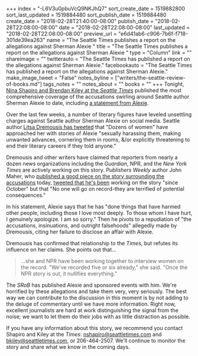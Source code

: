 +++
index = "-L6V3u0pbuVcQ9NKJhQ7"
sort_create_date = 1519882800
sort_last_updated = 1519884480
sort_publish_date = 1519884480
create_date = "2018-02-28T21:40:00-08:00"
publish_date = "2018-02-28T22:08:00-08:00"
date = "2018-02-28T22:08:00-08:00"
last_updated = "2018-02-28T22:08:00-08:00"
preview_url = "e6d41ab6-c906-7b6f-f718-301de39ea263"
name = "The Seattle Times publishes a report on the allegations against Sherman Alexie "
title = "The Seattle Times publishes a report on the allegations against Sherman Alexie "
type = "Column"
link = ""
shareimage = ""
twitterauto = "The Seattle Times has published a report on the allegations against Sherman Alexie."
facebookauto = "The Seattle Times has published a report on the allegations against Sherman Alexie."
make_image_tweet = "False"
notes_byline = ["writers/the-seattle-review-of-books.md"]
tags_notes = ""
notes_about = ""
books = ""
+++
Tonight, [Nina Shapiro and Brendan Kiley at the *Seattle Times*]( https://www.seattletimes.com/seattle-news/sherman-alexie-addresses-the-sexual-misconduct-allegations-that-have-led-to-fallout/) published the most comprehensive coverage of the accusations swirling around Seattle author Sherman Alexie to date, including [a statement from Alexie](https://www.documentcloud.org/documents/4391069-Sherman-Alexie-Statement.html?utm_content=buffer65709&utm_medium=social&utm_source=twitter&utm_campaign=owned_buffer_tw_m).

Over the last few weeks, a number of literary figures have leveled unsettling charges against Seattle author Sherman Alexie on social media. Seattle author [Litsa Dremousis has tweeted](https://twitter.com/LitsaDremousis/status/967835531718508544) that "Dozens of women" have approached her with stories of Alexie "sexually harassing them, making unwanted advances, cornering them in rooms, &/or explicitly threatening to end their literary careers if they told anyone." 

Dremousis and other writers have claimed that reporters from nearly a dozen news organizations including the *Guardian*, NPR, and the *New York Times* are actively working on this story. *Publishers Weekly* author John Maher, who [published a good piece on the story surrounding the accusations](https://www.publishersweekly.com/pw/by-topic/industry-news/publisher-news/article/76162-sherman-alexie-accused.html) today, [tweeted that he's been](https://twitter.com/JohnHMaher/status/968889890061594624) working on the story "since October" but that "No one will go on record-they are terrified of potential consequences." 

In his statement, Alexie says that he has "done things that have harmed other people, including those I love most deeply. To those whom I have hurt, I genuinely apologize. I am so sorry." Then he pivots to a repudiation of "the accusations, insinuations, and outright falsehoods" allegedly made by Dremousis, citing her failure to disclose an affair with Alexie. 

Dremousis has confirmed that relationship to the *Times*, but refutes its influence on her claims. She points out that…

<blockquote>…she and NPR have been working together to interview women on the record. "We've recorded five or six already," she said. "Once the NPR story is out, it nullifies everything."</blockquote>

The _SRoB_ has published Alexie and sponsored events with him. We're horrified by these allegations and take them very, very seriously. The best way we can contribute to the discussion in this moment is by not adding to the deluge of commentary until we have more information. Right now, excellent journalists are hard at work distinguishing the signal from the noise; we want to let them do their jobs with as little distraction as possible.

If you have any information about this story, we recommend you contact Shapiro and Kiley at the *Times*: <a href="mailto:nshapiro@seattletimes.com">nshapiro@seattletimes.com</a> and <a href="mailto:bkiley@seattletimes.com">bkiley@seattletimes.com</a>, or 206-464-2507. We'll continue to monitor the story and share what we know in the coming days.